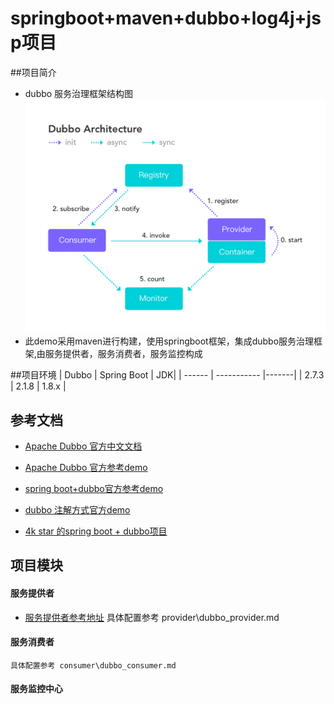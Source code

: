 # springboot+maven+dubbo+log4j+jsp项目

##项目简介
* dubbo 服务治理框架结构图 ![Image text](https://raw.githubusercontent.com/coderxiao2015/myDubboMaven/master/doc/dubbo_%E7%BB%93%E6%9E%84%E5%9B%BE.png)
* 此demo采用maven进行构建，使用springboot框架，集成dubbo服务治理框架,由服务提供者，服务消费者，服务监控构成

##项目环境
|  Dubbo | Spring Boot | JDK|
| ------ | ----------- |-------|
| 2.7.3 | 2.1.8        |  1.8.x  |

## 参考文档
* [Apache Dubbo 官方中文文档](http://dubbo.apache.org/zh-cn/index.html)

* [Apache Dubbo 官方参考demo](https://github.com/apache/dubbo)

* [spring boot+dubbo官方参考demo](https://github.com/apache/dubbo-spring-boot-project)

* [dubbo 注解方式官方demo](https://github.com/apache/dubbo-samples/tree/master/dubbo-samples-annotation)

* [4k star 的spring boot + dubbo项目](https://github.com/apache/dubbo-spring-boot-project)


## 项目模块
#### 服务提供者
* [服务提供者参考地址](https://github.com/apache/dubbo-spring-boot-project/blob/master/README_CN.md)
    具体配置参考 provider\dubbo_provider.md
#### 服务消费者
    具体配置参考 consumer\dubbo_consumer.md
#### 服务监控中心
